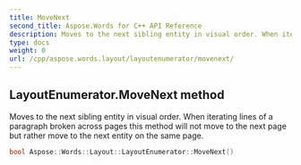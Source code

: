 ```yaml
---
title: MoveNext
second_title: Aspose.Words for C++ API Reference
description: Moves to the next sibling entity in visual order. When iterating lines of a paragraph broken across pages this method will not move to the next page but rather move to the next entity on the same page. 
type: docs
weight: 0
url: /cpp/aspose.words.layout/layoutenumerator/movenext/
---
```

## LayoutEnumerator.MoveNext method


Moves to the next sibling entity in visual order. When iterating lines of a paragraph broken across pages this method will not move to the next page but rather move to the next entity on the same page.

```cpp
bool Aspose::Words::Layout::LayoutEnumerator::MoveNext()
```

